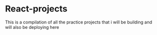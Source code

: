 # React-projects
This is a compilation of all the practice projects that i will be building and will also be deploying here
